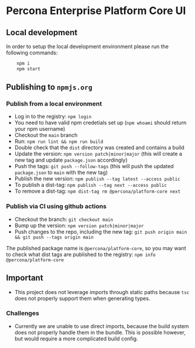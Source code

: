 # Percona Enterprise Platform Core UI

## Local development

In order to setup the local development environment please run the following commands:

```bash
    npm i
    npm start
```

## Publishing to `npmjs.org`

### Publish from a local environment

- Log in to the registry: `npm login`
- You need to have valid npm credetials set up (`npm whoami` should return your npm username)
- Checkout the `main` branch
- Run: `npm run lint && npm run build`
- Double check that the `dist` directory was created and contains a build
- Update the version: `npm version patch|minor|major` (this will create a new tag and update `package.json` accordingly)
- Push the tags: `git push --follow-tags` (this will push the updated `package.json` to `main` with the new tag)
- Publish the new version: `npm publish --tag latest --access public`
- To publish a dist-tag: `npm publish --tag next --access public`
- To remove a dist-tag: `npm dist-tag rm @percona/platform-core next`

### Publish via CI using github actions

- Checkout the branch: `git checkout main`
- Bump up the version: `npm version patch|minor|major`
- Push changes to the repo, including the new tag: `git push origin main && git push --tags origin main`

The published package name is `@percona/platform-core`, so you may want to check what dist tags are published to the registry: `npm info @percona/platform-core`

## Important

- This project does not leverage imports through static paths because `tsc` does not properly support them when generating types.

### Challenges

- Currently we are unable to use direct imports, because the build system does not properly handle them in the bundle. This is possible however, but would require a more complicated build config.
